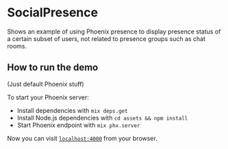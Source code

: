 # SocialPresence

Shows an example of using Phoenix presence to display presence status
of a certain subset of users, not related to presence groups such as
chat rooms.

## How to run the demo

(Just default Phoenix stuff)

To start your Phoenix server:

  * Install dependencies with `mix deps.get`
  * Install Node.js dependencies with `cd assets && npm install`
  * Start Phoenix endpoint with `mix phx.server`

Now you can visit [`localhost:4000`](http://localhost:4000) from your browser.
